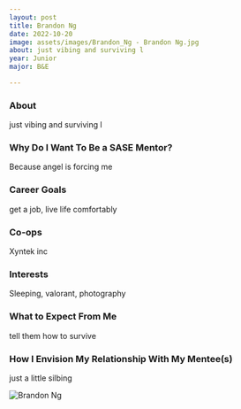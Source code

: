 ```yaml
---
layout: post
title: Brandon Ng 
date: 2022-10-20
image: assets/images/Brandon_Ng - Brandon Ng.jpg
about: just vibing and surviving l
year: Junior
major: B&E

---
```


### About

just vibing and surviving l

### Why Do I Want To Be a SASE Mentor?

Because angel is forcing me

### Career Goals

get a job, live life comfortably

### Co-ops

Xyntek inc

### Interests

Sleeping, valorant, photography

### What to Expect From Me

tell them how to survive

### How I Envision My Relationship With My Mentee(s) 

just a little silbing

<div class="text-center my-5">
    <img src="https://sase-drexel.github.io/mentorship-2021/assets/images/Brandon_Ng - Brandon Ng.jpg" alt="Brandon Ng" class="rounded post-img" />
</div>
